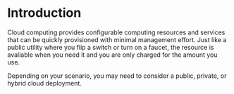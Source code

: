 # Introduction

Cloud computing provides configurable computing resources and services that can be quickly provisioned with minimal management effort. Just like a public utility where you flip a switch or turn on a faucet, the resource is avaliable when you need it and you are only charged for the amount you use.

Depending on your scenario, you may need to consider a public, private, or hybrid cloud deployment.